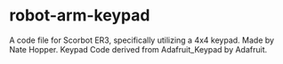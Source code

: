 # robot-arm-keypad
A code file for Scorbot ER3, specifically utilizing a 4x4 keypad.
Made by Nate Hopper.
Keypad Code derived from Adafruit_Keypad by Adafruit.
